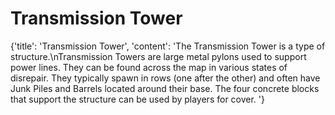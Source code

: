 
# Transmission Tower

{'title': 'Transmission Tower', 'content': 'The Transmission Tower is a type of structure.\nTransmission Towers are large metal pylons used to support power lines. They can be found across the map in various states of disrepair. They typically spawn in rows (one after the other) and often have Junk Piles and Barrels located around their base. The four concrete blocks that support the structure can be used by players for cover. '}
